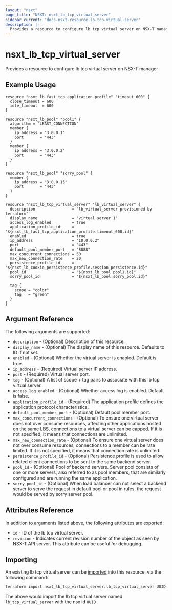 ```yaml
---
layout: "nsxt"
page_title: "NSXT: nsxt_lb_tcp_virtual_server"
sidebar_current: "docs-nsxt-resource-lb-tcp-virtual-server"
description: |-
  Provides a resource to configure lb tcp virtual server on NSX-T manager
---
```


# nsxt_lb_tcp_virtual_server

Provides a resource to configure lb tcp virtual server on NSX-T manager

## Example Usage

```hcl
resource "nsxt_lb_fast_tcp_application_profile" "timeout_600" {
  close_timeout = 600
  idle_timeout  = 600
}

resource "nsxt_lb_pool" "pool1" {
  algorithm = "LEAST_CONNECTION"
  member {
    ip_address = "3.0.0.1"
    port       = "443"
  }
  member {
    ip_address = "3.0.0.2"
    port       = "443"
  }
}

resource "nsxt_lb_pool" "sorry_pool" {
  member {
    ip_address = "3.0.0.15"
    port       = "443"
  }
}

resource "nsxt_lb_tcp_virtual_server" "lb_virtual_server" {
  description                = "lb_virtual_server provisioned by terraform"
  display_name               = "virtual server 1"
  access_log_enabled         = true
  application_profile_id     = "${nsxt_lb_fast_tcp_application_profile.timeout_600.id}"
  enabled                    = true
  ip_address                 = "10.0.0.2"
  port                       = "443"
  default_pool_member_port   = "8888"
  max_concurrent_connections = 50
  max_new_connection_rate    = 20
  persistence_profile_id     = "${nsxt_lb_cookie_persistence_profile.session_persistence.id}"
  pool_id                    = "${nsxt_lb_pool.pool1.id}"
  sorry_pool_id              = "${nsxt_lb_pool.sorry_pool.id}"

  tag {
    scope = "color"
    tag   = "green"
  }
}
```

## Argument Reference

The following arguments are supported:

* `description` - (Optional) Description of this resource.
* `display_name` - (Optional) The display name of this resource. Defaults to ID if not set.
* `enabled` - (Optional) Whether the virtual server is enabled. Default is true.
* `ip_address` - (Required) Virtual server IP address.
* `port` - (Required) Virtual server port.
* `tag` - (Optional) A list of scope + tag pairs to associate with this lb tcp virtual server.
* `access_log_enabled` - (Optional) Whether access log is enabled. Default is false.
* `application_profile_id` - (Required) The application profile defines the application protocol characteristics.
* `default_pool_member_port` - (Optional) Default pool member port.
* `max_concurrent_connections` - (Optional) To ensure one virtual server does not over consume resources, affecting other applications hosted on the same LBS, connections to a virtual server can be capped. If it is not specified, it means that connections are unlimited.
* `max_new_connection_rate` - (Optional) To ensure one virtual server does not over consume resources, connections to a member can be rate limited. If it is not specified, it means that connection rate is unlimited.
* `persistence_profile_id` - (Optional) Persistence profile is used to allow related client connections to be sent to the same backend server.
* `pool_id` - (Optional) Pool of backend servers. Server pool consists of one or more servers, also referred to as pool members, that are similarly configured and are running the same application.
* `sorry_pool_id` - (Optional) When load balancer can not select a backend server to serve the request in default pool or pool in rules, the request would be served by sorry server pool.


## Attributes Reference

In addition to arguments listed above, the following attributes are exported:

* `id` - ID of the lb tcp virtual server.
* `revision` - Indicates current revision number of the object as seen by NSX-T API server. This attribute can be useful for debugging.


## Importing

An existing lb tcp virtual server can be [imported][docs-import] into this resource, via the following command:

[docs-import]: /docs/import/index.html

```
terraform import nsxt_lb_tcp_virtual_server.lb_tcp_virtual_server UUID
```

The above would import the lb tcp virtual server named `lb_tcp_virtual_server` with the nsx id `UUID`
